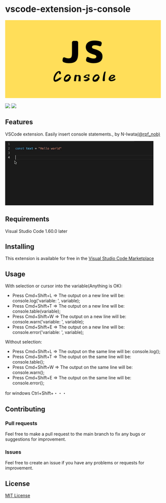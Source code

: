 # vscode-extension-js-console

![header](images/github.png)

![](https://img.shields.io/badge/Release-v0.2.0-blue.svg?style=flat-square)
![](https://img.shields.io/badge/vscode-^1.60.0-blue.svg?style=flat-square)

## Features

VSCode extension. Easily insert console statements., by N-Iwata[(@rpf_nob)](https://twitter.com/rpf_nob)

![](images/features.gif)

## Requirements

Visual Studio Code 1.60.0 later

## Installing

This extension is available for free in the [Visual Studio Code Marketplace](https://marketplace.visualstudio.com/items?itemName=N-Iwata.vscode-extention-js-console)

## Usage

With selection or cursor into the variable(Anything is OK):

- Press Cmd+Shift+L => The output on a new line will be: console.log('variable: ', variable);
- Press Cmd+Shift+T => The output on a new line will be: console.table(variable);
- Press Cmd+Shift+W => The output on a new line will be: console.warn('variable: ', variable);
- Press Cmd+Shift+E => The output on a new line will be: console.error('variable: ', variable);

Without selection:

- Press Cmd+Shift+L => The output on the same line will be: console.log();
- Press Cmd+Shift+T => The output on the same line will be: console.table();
- Press Cmd+Shift+W => The output on the same line will be: console.warn();
- Press Cmd+Shift+E => The output on the same line will be: console.error();

for windows Ctrl+Shift+・・・

## Contributing

### Pull requests

Feel free to make a pull request to the main branch to fix any bugs or suggestions for improvement.

### Issues

Feel free to create an issue if you have any problems or requests for improvement.

## License

[MIT License](LICENSE)
